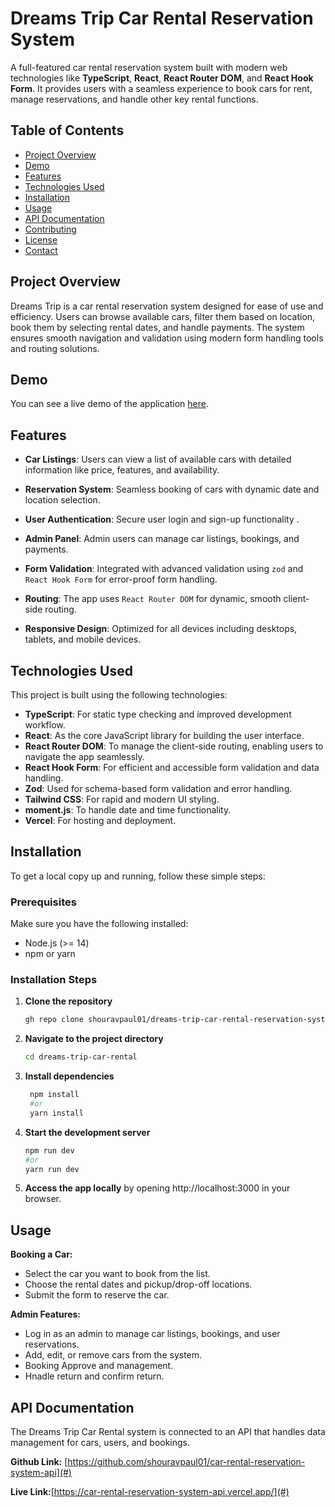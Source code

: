 # Dreams Trip Car Rental Reservation System

A full-featured car rental reservation system built with modern web technologies like **TypeScript**, **React**, **React Router DOM**, and **React Hook Form**. It provides users with a seamless experience to book cars for rent, manage reservations, and handle other key rental functions.

## Table of Contents
- [Project Overview](#project-overview)
- [Demo](#demo)
- [Features](#features)
- [Technologies Used](#technologies-used)
- [Installation](#installation)
- [Usage](#usage)
- [API Documentation](#api-documentation)
- [Contributing](#contributing)
- [License](#license)
- [Contact](#contact)

## Project Overview

Dreams Trip is a car rental reservation system designed for ease of use and efficiency. Users can browse available cars, filter them based on location, book them by selecting rental dates, and handle payments. The system ensures smooth navigation and validation using modern form handling tools and routing solutions.

## Demo

You can see a live demo of the application [here](#https://dreamstrip.vercel.app/).

## Features

- **Car Listings**: Users can view a list of available cars with detailed information like price, features, and availability.
- **Reservation System**: Seamless booking of cars with dynamic date and location selection.
- **User Authentication**: Secure user login and sign-up functionality .
- **Admin Panel**: Admin users can manage car listings, bookings, and payments.
- **Form Validation**: Integrated with advanced validation using `zod` and `React Hook Form` for error-proof form handling.

- **Routing**: The app uses `React Router DOM` for dynamic, smooth client-side routing.

- **Responsive Design**: Optimized for all devices including desktops, tablets, and mobile devices.

## Technologies Used

This project is built using the following technologies:

- **TypeScript**: For static type checking and improved development workflow.
- **React**: As the core JavaScript library for building the user interface.
- **React Router DOM**: To manage the client-side routing, enabling users to navigate the app seamlessly.
- **React Hook Form**: For efficient and accessible form validation and data handling.
- **Zod**: Used for schema-based form validation and error handling.
- **Tailwind CSS**: For rapid and modern UI styling.
- **moment.js**: To handle date and time functionality.
- **Vercel**: For hosting and deployment.

## Installation

To get a local copy up and running, follow these simple steps:

### Prerequisites

Make sure you have the following installed:
- Node.js (>= 14)
- npm or yarn

### Installation Steps

1. **Clone the repository**
   ```bash
   gh repo clone shouravpaul01/dreams-trip-car-rental-reservation-system

2. **Navigate to the project directory**
   ```bash
   cd dreams-trip-car-rental

3. **Install dependencies**
   ```bash
    npm install
    #or
    yarn install

3. **Start the development server**
   ```bash
   npm run dev
   #or
   yarn run dev
3. **Access the app locally** by opening http://localhost:3000 in your browser.
## Usage

**Booking a Car:**

  - Select the car you want to book from the list.
  - Choose the rental dates and pickup/drop-off locations.
  - Submit the form to reserve the car.



**Admin Features:**
   - Log in as an admin to manage car listings, bookings, and  user reservations.
   - Add, edit, or remove cars from the system.
   - Booking Approve and management.
   - Hnadle return and confirm return.

## API Documentation
  The Dreams Trip Car Rental system is connected to an API that handles data management for cars, users, and bookings.

  **Github Link:** [https://github.com/shouravpaul01/car-rental-reservation-system-api](#)
  
  **Live Link:**[https://car-rental-reservation-system-api.vercel.app/](#)

